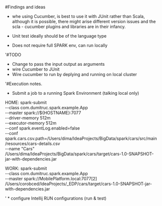 #Findings and ideas

 * whe using Cucumber, is best to use it with JUnit rather than Scala, although it is possible, there might arise different version issues and the scla - cucumber plugins and libraries are in their infancy.

  * Unit test ideally should be of the language type

  * Does not require full SPARK env, can run locally


  '#TODO
  * Change to pass the input output as arguments
  * wire Cucumber to JUnit
  * Wire cucumber to run by deplying and running on local cluster


   '#Execution notes.

   * Submit a job to a running Spark Environment (talking local only)

HOME:
spark-submit \
  --class com.dumitruc.spark.example.App \
  --master spark://${HOSTNAME}:7077 \
  --driver-memory 512m \
  --executor-memory 512m \
  --conf spark.eventLog.enabled=false \
  --conf spark.cars.csv.path=/Users/dima/IdeaProjects/BigData/spark/cars/src/main/resources/cars-details.csv \
  --name "Cars" \
  /Users/dima/IdeaProjects/BigData/spark/cars/target/cars-1.0-SNAPSHOT-jar-with-dependencies.jar


WORK:
   spark-submit \
     --class com.dumitruc.spark.example.App \
     --master spark://MobilePlatform.local:7077[2] \
     /Users/corobced/IdeaProjects/_EDP/cars/target/cars-1.0-SNAPSHOT-jar-with-dependencies.jar


  ' * configure Intellij RUN configurations (run & test)